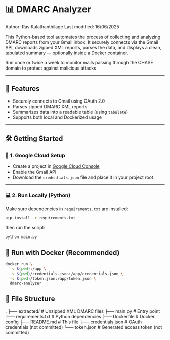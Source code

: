# 📊 DMARC Analyzer

Author: Rav Kulathanthilage
Last modified: 16/06/2025


This Python-based tool automates the process of collecting and analyzing DMARC reports from your Gmail inbox. It securely connects via the Gmail API, downloads zipped XML reports, parses the data, and displays a clean, tabulated summary — optionally inside a Docker container.

Run once or twice a week to monitor mails passing through the CHASE domain to protect against malicious attacks

---

## 🚀 Features

- Securely connects to Gmail using OAuth 2.0
- Parses zipped DMARC XML reports
- Summarizes data into a readable table (using `tabulate`)
- Supports both local and Dockerized usage

---

## 🛠️ Getting Started

### 🔑 1. Google Cloud Setup
- Create a project in [Google Cloud Console](https://console.cloud.google.com/)
- Enable the Gmail API
- Download the `credentials.json` file and place it in your project root

---

### 💻 2. Run Locally (Python)

Make sure dependencies in `requirements.txt` are installed:

```bash
pip install -r requirements.txt

```

then run the script:

```bash
python main.py
```

## 🐳 Run with Docker (Recommended)

```bash
docker run \
  -v $(pwd):/app \
  -v $(pwd)/credentials.json:/app/credentials.json \
  -v $(pwd)/token.json:/app/token.json \
  dmarc-analyzer
  ```


## 📂 File Structure
.
├── extracted/                # Unzipped XML DMARC files
├── main.py                  # Entry point
├── requirements.txt         # Python dependencies
├── Dockerfile               # Docker config
├── README.md                # This file
├── credentials.json         # OAuth credentials (not committed)
└── token.json               # Generated access token (not committed)

